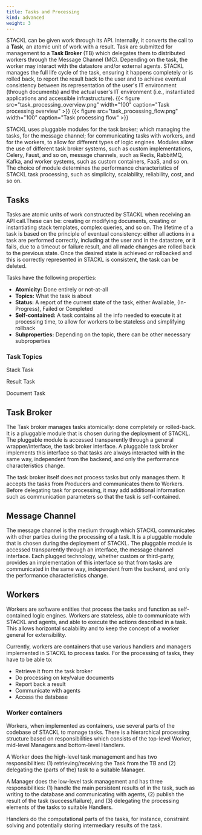 ```yaml
---
title: Tasks and Processing
kind: advanced
weight: 3
---
```


STACKL can be given work through its API.
Internally, it converts the call to a **Task**, an atomic unit of work with a result.
Task are submitted for management to a **Task Broker** (TB) which delegates them to distributed workers through the Message Channel (MC).
Depending on the task, the worker may interact with the datastore and/or external agents.
STACKL manages the full life cycle of the task, ensuring it happens completely or is rolled back, to report the result back to the user and to achieve eventual consistency between its representation of the user's IT environment (through documents) and the actual user's IT environment (i.e., instantiated applications and accessible infrastructure).
{{< figure src="task_processing_overview.png" width="100" caption="Task processing overview" >}}
{{< figure src="task_processing_flow.png" width="100" caption="Task processing flow" >}}

STACKL uses pluggable modules for the task broker; which managing the tasks, for the message channel; for communicating tasks with workers, and for the workers, to allow for different types of logic engines.
Modules allow the use of different task broker systems, such as custom implementations, Celery, Faust, and so on, message channels, such as Redis, RabbitMQ, Kafka, and worker systems, such as custom containers, FaaS, and so on.
The choice of module determines the performance characteristics of STACKL task processing, such as simplicity, scalability, reliability, cost, and so on.

## Tasks

Tasks are atomic units of work constructed by STACKL when receiving an API call.These can be: creating or modifying documents, creating or instantiating stack templates, complex queries, and so on.
The lifetime of a task is based on the principle of eventual consistency: either all actions in a task are performed correctly, including at the user and in the datastore, or it fails, due to a timeout or failure result, and all made changes are rolled back to the previous state.
Once the desired state is achieved or rollbacked and this is correctly represented in STACKL is consistent, the task can be deleted.

Tasks have the following properties:

* **Atomicity:** Done entirely or not-at-all
* **Topics:** What the task is about
* **Status:** A report of the current state of the task, either Available, (In-Progress), Failed or Completed
* **Self-contained:** A task contains all the info needed to execute it at processing time, to allow for workers to be stateless and simplifying rollback
* **Subproperties:** Depending on the topic, there can be other necessary subproperties

### Task Topics

Stack Task

Result Task

Document Task

## Task Broker

The Task broker manages tasks atomically: done completely or rolled-back.
It is a pluggable module that is chosen during the deployment of STACKL.
The pluggable module is accessed transparently through a general wrapper/interface, the  task broker interface.
A pluggable task broker implements this interface so that tasks are always interacted with in the same way, independent from the backend, and only the performance characteristics change.
<!-- See [Task Broker Interface]({{< ref "../modules/task_broker_interface.md" >}}) for information about the available modules and how to create your own. -->

The task broker itself does not process tasks but only manages them.
It accepts the tasks from Producers and communicates them to Workers.
Before delegating task for processing, it may add additional information such as communication parameters so that the task is self-contained.

## Message Channel

The message channel is the medium through which STACKL communicates with other parties during the processing of a task.
It is a pluggable module that is chosen during the deployment of STACKL.
The pluggable module is accessed transparently through an interface, the message channel interface.
Each plugged technology, whether custom or third-party, provides an implementation of this interface so that from tasks are communicated in the same way, independent from the backend, and only the performance characteristics change.
<!-- See [Message Channel Interface]({{< ref "../modules/message_channel_interface.md" >}}) for information about the available modules and how to create your own. -->

## Workers

Workers are software entities that process the tasks and function as self-contained logic engines.
Workers are stateless, able to communicate with STACKL and agents, and able to execute the actions described in a task.
This allows horizontal scalability and to keep the concept of a worker general for extensibility.

Currently, workers are containers that use various handlers and managers implemented in STACKL to process tasks.
For the processing of tasks, they have to be able to:

* Retrieve it from the task broker
* Do processing on key/value documents
* Report back a result
* Communicate with agents
* Access the database

### Worker containers

Workers, when implemented as containers, use several parts of the codebase of STACKL to manage tasks.
There is a hierarchical processing structure based on responsibilities which consists of the top-level Worker, mid-level Managers and bottom-level Handlers.

A Worker does the high-level task management and has two responsibilities: (1) retrieving/receiving the Task from the TB and (2) delegating the (parts of the) task to a suitable Manager.

A Manager does the low-level task management and has three responsibilities: (1) handle the main persistent results of in the task, such as writing to the database and communicating with agents, (2) publish the result of the task (success/failure), and (3) delegating the processing elements of the tasks to suitable Handlers.

Handlers do the computational parts of the tasks, for instance, constraint solving and potentially storing intermediary results of the task.
